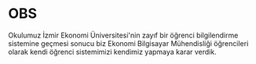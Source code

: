 # OBS
Okulumuz İzmir Ekonomi Üniversitesi'nin zayıf bir öğrenci bilgilendirme sistemine geçmesi sonucu biz Ekonomi Bilgisayar Mühendisliği öğrencileri olarak kendi öğrenci sistemimizi kendimiz yapmaya karar verdik. 
